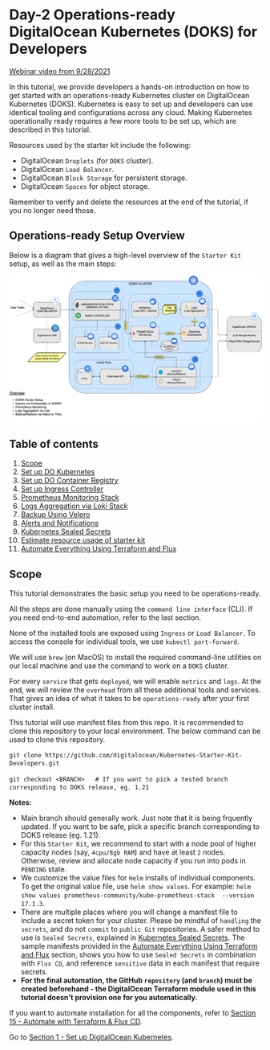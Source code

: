 # Day-2 Operations-ready DigitalOcean Kubernetes (DOKS) for Developers

[Webinar video from 9/28/2021](https://www.youtube.com/watch?v=C48gUklH1DU&t=5s)

In this tutorial, we provide developers a hands-on introduction on how to get started with an operations-ready Kubernetes cluster on DigitalOcean Kubernetes (DOKS). Kubernetes is easy to set up and developers can use identical tooling and configurations across any cloud. Making Kubernetes operationally ready requires a few more tools to be set up, which are described in this tutorial.

Resources used by the starter kit include the following:

- DigitalOcean `Droplets` (for `DOKS` cluster).
- DigitalOcean `Load Balancer`.
- DigitalOcean `Block Storage` for persistent storage.
- DigitalOcean `Spaces` for object storage.

Remember to verify and delete the resources at the end of the tutorial, if you no longer need those.

## Operations-ready Setup Overview

Below is a diagram that gives a high-level overview of the `Starter Kit` setup, as well as the main steps:

![Setup Overview](assets/images/starter_kit_arch_overview.png)

## Table of contents

1. [Scope](#scope)
2. [Set up DO Kubernetes](01-setup-DOKS/README.md)
3. [Set up DO Container Registry](02-setup-DOCR/README.md)
4. [Set up Ingress Controller](03-setup-ingress-controller/README.md)
5. [Prometheus Monitoring Stack](04-setup-prometheus-stack/README.md)
6. [Logs Aggregation via Loki Stack](05-setup-loki-stack/README.md)
7. [Backup Using Velero](06-setup-velero/README.md)
8. [Alerts and Notifications](07-alerting-and-notification/README.md)
9. [Kubernetes Sealed Secrets](08-kubernetes-sealed-secrets/README.md)
10. [Estimate resource usage of starter kit](14-starter-kit-resource-usage/README.md)
11. [Automate Everything Using Terraform and Flux](15-automate-with-terraform-flux/README.md)

## Scope

This tutorial demonstrates the basic setup you need to be operations-ready.

All the steps are done manually using the `command line interface` (CLI). If you need end-to-end automation, refer to the last section.

None of the installed tools are exposed using `Ingress` or `Load Balancer`. To access the console for individual tools, we use `kubectl port-forward`.

We will use `brew` (on MacOS) to install the required command-line utilities on our local machine and use the command to work on a `DOKS` cluster.

For every `service` that gets `deployed`, we will enable `metrics` and `logs`. At the end, we will review the `overhead` from all these additional tools and services. That gives an idea of what it takes to be `operations-ready` after your first cluster install.

This tutorial will use manifest files from this repo. It is recommended to clone this repository to your local environment. The below command can be used to clone this repository.

```shell
git clone https://github.com/digitalocean/Kubernetes-Starter-Kit-Developers.git

git checkout <BRANCH>   # If you want to pick a tested branch corresponding to DOKS release, eg. 1.21
```

**Notes:**

- Main branch should generally work. Just note that it is being frquently updated. If you want to be safe, pick a specific branch corresponding to DOKS release (eg. 1.21).
- For this `Starter Kit`, we recommend to start with a node pool of higher capacity nodes (say, `4cpu/8gb RAM`) and have at least `2` nodes. Otherwise, review and allocate node capacity if you run into pods in `PENDING` state.
- We customize the value files for `Helm` installs of individual components. To get the original value file, use `helm show values`. For example: `helm show values prometheus-community/kube-prometheus-stack  --version 17.1.3`.
- There are multiple places where you will change a manifest file to include a secret token for your cluster. Please be mindful of `handling` the `secrets`, and do not `commit` to `public Git` repositories. A safer method to use is `Sealed Secrets`, explained in [Kubernetes Sealed Secrets](08-kubernetes-sealed-secrets/README.md). The sample manifests provided in the [Automate Everything Using Terraform and Flux](15-automate-with-terraform-flux/README.md) section, shows you how to use `Sealed Secrets` in combination with `Flux CD`, and reference `sensitive` data in each manifest that require secrets.
- **For the final automation, the GitHub `repository` (and `branch`) must be created beforehand - the DigitalOcean Terraform module used in this tutorial doesn't provision one for you automatically.**


If you want to automate installation for all the components, refer to [Section 15 - Automate with Terraform & Flux CD](15-automate-with-terraform-flux/README.md).

Go to [Section 1 - Set up DigitalOcean Kubernetes](01-setup-DOKS/README.md).

